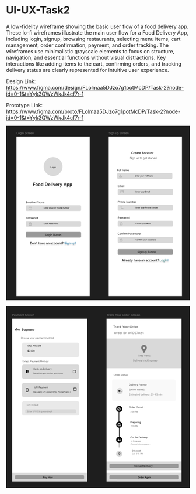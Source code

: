 # UI-UX-Task2
A low-fidelity wireframe showing the basic user flow of a food delivery app. 
These lo-fi wireframes illustrate the main user flow for a Food Delivery App, including login, signup, browsing restaurants, selecting menu items, cart management, order confirmation, payment, and order tracking. 
The wireframes use minimalistic grayscale elements to focus on structure, navigation, and essential functions without visual distractions.
Key interactions like adding items to the cart, confirming orders, and tracking delivery status are clearly represented for intuitive user experience.

Design Link: https://www.figma.com/design/FLolmaa5DJzo7g1potMcDP/Task-2?node-id=0-1&t=Yyk3QWzWkJk4cf7r-1

Prototype Link: https://www.figma.com/proto/FLolmaa5DJzo7g1potMcDP/Task-2?node-id=0-1&t=Yyk3QWzWkJk4cf7r-1

![image alt](https://github.com/MukashifaFatima/UI-UX-Task2/blob/main/Screenshot%202025-10-22%20001038.png?raw=true)

![image alt](https://github.com/MukashifaFatima/UI-UX-Task2/blob/main/Screenshot%202025-10-22%20001151.png?raw=true)

